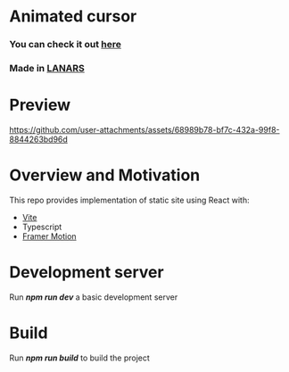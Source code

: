 # Animated cursor
### You can check it out [here](https://animated-cursor.lanars-open-source.com/)
### Made in [LANARS](https://lanars.com/)

# Preview
https://github.com/user-attachments/assets/68989b78-bf7c-432a-99f8-8844263bd96d

# Overview and Motivation
This repo provides implementation of static site using React with:

- [Vite](https://vitejs.dev/)
- Typescript
- [Framer Motion](https://www.framer.com/motion/)

# Development server

Run **_npm run dev_** a basic development server

# Build

Run **_npm run build_** to build the project
